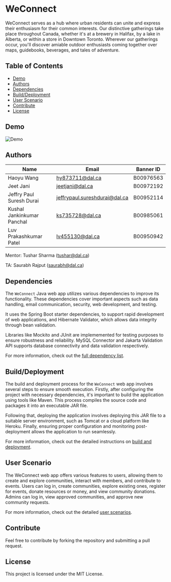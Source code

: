 # WeConnect
WeConnect serves as a hub where urban residents can unite and express their enthusiasm for their common interests.
Our distinctive gatherings take place throughout Canada, whether it's at a brewery in Halifax, by a lake in Alberta, or within a store in Downtown Toronto.
Wherever our gatherings occur, you'll discover amiable outdoor enthusiasts coming together over maps, guidebooks, beverages, and tales of adventure.

## Table of Contents
- [Demo](#demo)
- [Authors](#authors)
- [Dependencies](#dependencies)
- [Build/Deployment](#builddeployment)
- [User Scenario](#user-scenario)
- [Contribute](#contribute)
- [License](#license)

## Demo
![Demo](https://github.com/jeffrypaul37/WeConnect/blob/main/WeConnect%20Demo.gif)

## Authors
| Name                    | Email                | Banner ID |
|-------------------------|----------------------|-----------|
| Haoyu Wang              | hy873711@dal.ca   | B00976563 |
| Jeet Jani               | jeetjani@dal.ca    | B00972192 |
| Jeffry Paul Suresh Durai| jeffrypaul.sureshdurai@dal.ca  | B00952114 |
| Kushal Jankinkumar Panchal                  | ks735728@dal.ca   | B00985061 |
| Luv Prakashkumar Patel               | lv455130@dal.ca   | B00950942 |

Mentor: Tushar Sharma (tushar@dal.ca)

TA: Saurabh Rajput (saurabh@dal.ca)

## Dependencies
The `WeConnect` Java web app utilizes various dependencies to improve its functionality. These dependencies cover important aspects such as data handling, email communication, security, web development, and testing. 

It uses the Spring Boot starter dependencies, to support rapid development of web applications, and Hibernate Validator, which allows data integrity through bean validation. 

Libraries like Mockito and JUnit are implememented for testing purposes to ensure robustness and reliability. MySQL Connector and Jakarta Validation API supports database connectivity and data validation respectively.

For more information, check out the <u>[full dependency list](docs/dependencies.md)</u>.

## Build/Deployment
The build and deployment process for the `WeConnect` web app involves several steps to ensure smooth execution. Firstly, after configuring the project with necessary dependencies, it's important to build the application using tools like Maven. This process compiles the source code and packages it into an executable JAR file. 

Following that, deploying the application involves deploying this JAR file to a suitable server environment, such as Tomcat or a cloud platform like Heroku. Finally, ensuring proper configuration and monitoring post-deployment allows the application to run seamlessly.

For more information, check out the detailed instructions on <u>[build and deployment](docs/build-and-deployment-guide.md)</u>.

## User Scenario
The WeConnect web app offers various features to users, allowing them to create and explore communities, interact with members, and contribute to events. Users can log in, create communities, explore existing ones, register for events, donate resources or money, and view community donations. Admins can log in, view approved communities, and approve new community requests.

For more information, check out the detailed <u>[user scenarios](docs/user-scenario.md)</u>.

## Contribute
Feel free to contribute by forking the repository and submitting a pull request.

## License
This project is licensed under the MIT License.
